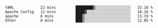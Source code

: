 
<!--START_SECTION:waka-->

```text
YAML            22 mins         ████████▒░░░░░░░░░░░░░░░░   33.18 %
Apache Config   12 mins         ████▓░░░░░░░░░░░░░░░░░░░░   18.26 %
apache          8 mins          ███▒░░░░░░░░░░░░░░░░░░░░░   13.19 %
Other           8 mins          ███▒░░░░░░░░░░░░░░░░░░░░░   12.85 %
```

<!--END_SECTION:waka-->

<!--unk0e-ctrlmd-blitzh-->
